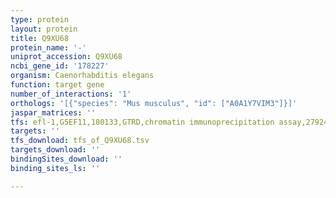 ```yaml
---
type: protein
layout: protein
title: Q9XU68
protein_name: '-'
uniprot_accession: Q9XU68
ncbi_gene_id: '178227'
organism: Caenorhabditis elegans
function: target gene
number_of_interactions: '1'
orthologs: '[{"species": "Mus musculus", "id": ["A0A1Y7VIM3"]}]'
jaspar_matrices: ''
tfs: efl-1,G5EF11,180133,GTRD,chromatin immunoprecipitation assay,27924024%5Buid%5D,No
targets: ''
tfs_download: tfs_of_Q9XU68.tsv
targets_download: ''
bindingSites_download: ''
binding_sites_ls: ''

---
```

